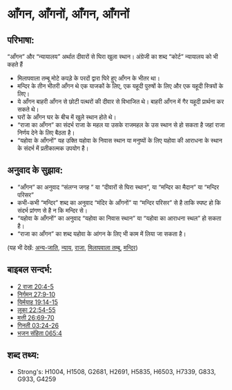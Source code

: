 # आँगन, आँगनों, आँगन, आँगनों #

## परिभाषा: ##

“आँगन” और “न्यायालय” अर्थात दीवारों से घिरा खुला स्थान।  अंग्रेजी का शब्द “कोर्ट” न्यायालय को भी कहते हैं 

* मिलापवाला तम्बू मोटे कपड़े के परदों द्वारा घिरे हुए आँगन के भीतर था। 
* मन्दिर के तीन भीतरी आँगन थे एक याजकों के लिए, एक यहूदी पुरुषों के लिए और एक यहूदी स्त्रियों के लिए।
* ये आँगन बाहरी आँगन से छोटी पत्थरों की दीवार से विभाजित थे। बाहरी आँगन में गैर यहूदी प्रार्थना कर सकते थे।
* घरों के आँगन घर के बीच में खुले स्थान होते थे।
* “राजा का आँगन” का संदर्भ राजा के महल या उसके राजमहल के उस स्थान से हो सकता है जहां राजा निर्णय देने के लिए बैठता है।
* “यहोवा के आँगनों” यह उक्ति यहोवा के निवास स्थान या मनुष्यों के लिए यहोवा की आराधना के स्थान के संदर्भ में प्रतीकात्मक उपयोग है।

## अनुवाद के सुझाव: ##
 
* “आँगन” का अनुवाद “संलग्न जगह ” या “दीवारों से घिरा स्थान”, या “मन्दिर का मैदान” या “मन्दिर परिसर”
* कभी-कभी “मन्दिर” शब्द का अनुवाद “मंदिर के आँगनों” या “मन्दिर परिसर” से है ताकि स्पष्ट हो कि संदर्भ प्रांगण से है न कि मन्दिर से।
* “यहोवा के आँगनों” का अनुवाद “यहोवा का निवास स्थान” या “यहोवा का आराधना स्थल” हो सकता है।
* “राजा का आँगन” का शब्द यहोवा के आंगन के लिए भी काम में लिया जा सकता है।

(यह भी देखें: [अन्य-जाति](../kt/gentile.md), [न्याय](../other/judgeposition.md), [राजा](../other/king.md), [मिलापवाला तम्बू](../kt/tabernacle.md), [मन्दिर](../kt/temple.md))

## बाइबल सन्दर्भ: ##

* [2 राजा 20:4-5](rc://en/tn/help/2ki/20/04)
* [निर्गमन 27:9-10](rc://en/tn/help/exo/27/09)
* [यिर्मयाह 19:14-15](rc://en/tn/help/jer/19/14)
* [लूका 22:54-55](rc://en/tn/help/luk/22/54)
* [मत्ती 26:69-70](rc://en/tn/help/mat/26/69)
* [गिनती 03:24-26](rc://en/tn/help/num/03/24)
* [भजन संहिता 065:4](rc://en/tn/help/psa/065/004)

## शब्द तथ्य: ##

* Strong's: H1004, H1508, G2681, H2691, H5835, H6503, H7339, G833, G933, G4259
